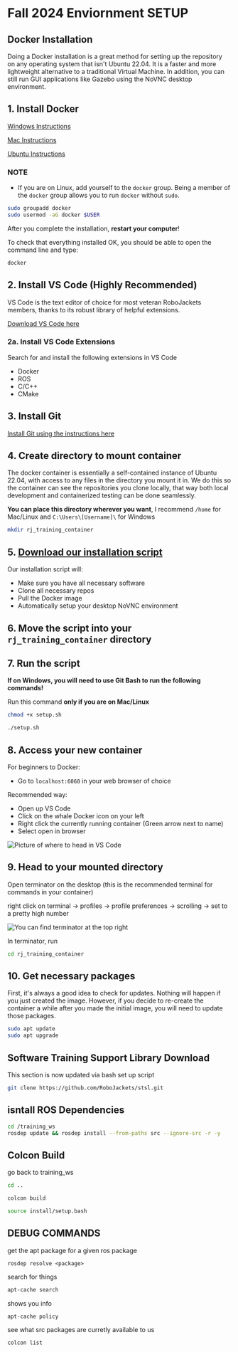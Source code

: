 # Fall 2024 Enviornment SETUP

## Docker Installation

Doing a Docker installation is a great method for setting up the repository on any operating system
that isn't Ubuntu 22.04. It is a faster and more lightweight alternative to a traditional Virtual Machine.
In addition, you can still run GUI applications like Gazebo using the NoVNC desktop environment.

## 1. Install Docker

[Windows Instructions](https://docs.docker.com/desktop/windows/install/)

[Mac Instructions](https://docs.docker.com/desktop/mac/install/)

[Ubuntu Instructions](https://docs.docker.com/engine/install/ubuntu/)

### NOTE
* If you are on Linux, add yourself to the `docker` group. Being a member of the `docker` group allows you to run `docker` without `sudo`.
```bash
sudo groupadd docker
sudo usermod -aG docker $USER
```

After you complete the installation, **restart your computer**!

To check that everything installed OK, you should be able to open the command line and type:
```bash
docker
```

## 2. Install VS Code (Highly Recommended)

VS Code is the text editor of choice for most veteran RoboJackets members, thanks to its robust library of helpful extensions.

[Download VS Code here](https://code.visualstudio.com/Download)

### 2a. Install VS Code Extensions

Search for and install the following extensions in VS Code

* Docker
* ROS
* C/C++
* CMake

## 3. Install Git

[Install Git using the instructions here](https://git-scm.com/book/en/v2/Getting-Started-Installing-Git)

## 4. Create directory to mount container

The docker container is essentially a self-contained instance of Ubuntu 22.04, with access to any files in the directory you mount it in. We do this so the container can see the repositories you clone locally, that way both local development and containerized testing can be done seamlessly. 

**You can place this directory wherever you want**, I recommend `/home` for Mac/Linux and `C:\Users\[Username]\` for Windows

```bash
mkdir rj_training_container
```

## 5. [Download our installation script](setup.sh)

Our installation script will:
- Make sure you have all necessary software
- Clone all necessary repos
- Pull the Docker image
- Automatically setup your desktop NoVNC environment

## 6. Move the script into your `rj_training_container` directory

## 7. Run the script

**If on Windows, you will need to use Git Bash to run the following commands!**

Run this command **only if you are on Mac/Linux**
```bash
chmod +x setup.sh
```

```bash
./setup.sh
```

## 8. Access your new container

For beginners to Docker:
- Go to `localhost:6060` in your web browser of choice

Recommended way:
- Open up VS Code
- Click on the whale Docker icon on your left
- Right click the currently running container (Green arrow next to name)
- Select open in browser

![Picture of where to head in VS Code](../pictures/docker_tab.png)

## 9. Head to your mounted directory

Open terminator on the desktop (this is the recommended terminal for commands in your container)

right click on terminal -> profiles -> profile preferences -> scrolling -> set to a pretty high number

![You can find terminator at the top right](../pictures/terminator_location.png)

In terminator, run
```bash
cd rj_training_container
```

## 10. Get necessary packages

First, it's always a good idea to check for updates. Nothing will happen if you just created the image. However, if you decide to re-create the container a while after you made the initial image, you will need to update those packages.

```bash
sudo apt update
sudo apt upgrade
```





## Software Training Support Library Download
This section is now updated via bash set up script
```bash
git clone https://github.com/RoboJackets/stsl.git
```


## isntall ROS Dependencies
```bash
cd /training_ws
rosdep update && rosdep install --from-paths src --ignore-src -r -y
```


## Colcon Build
go back to training_ws
```bash
cd ..
```


```bash
colcon build
```


```bash
source install/setup.bash
```




## DEBUG COMMANDS

get the apt package for a given ros package

```
rosdep resolve <package>
```
search for things
```bash
apt-cache search
```
shows you info

```bash
apt-cache policy
```
see what src packages are curretly available to us
```bash
colcon list
```
